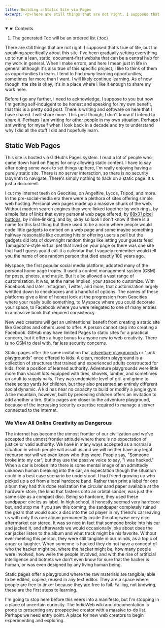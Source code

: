 ```yaml
---
title: Building a Static Site via Pages
excerpt: <p>There are still things that are not right. I supposed that's true of life, but I'm speaking specifically about this site. I've been gradually setting everything up to run a lean, static, document-first website that can be a central hub for my work in general. When I make errors, and here I mean just in life in general although it's also true of this specific project, I like to think of them as opportunities to learn. I tend to find _many_ learning opportunities, sometimes far more than I want. I will likely continue learning. As of now though, the site is okay, it's in a place where I like it enough to share my work here.</p>
---
```


<nav>
<details open>
<summary>☛ Contents</summary>
	
<div markdown="1">
	
1. The generated Toc will be an ordered list
{:toc}
</div>
	
</details>
</nav>

There are still things that are not right. I supposed that's true of life, but I'm speaking specifically about this site. I've been gradually setting everything up to run a lean, static, document-first website that can be a central hub for my work in general. When I make errors, and here I mean just in life in general although it's also true of this specific project, I like to think of them as opportunities to learn. I tend to find _many_ learning opportunities, sometimes far more than I want. I will likely continue learning. As of now though, the site is okay, it's in a place where I like it enough to share my work here.

Before I go any further, I need to acknowledge, I suppose to you but now I'm getting self-indulgent to be honest and speaking for my own benefit, that this is a pretty odd post. There is writing and software on here that I have shared. I will share more. This post though, I don't know if I intend to share it. Perhaps I am writing for other people in my own situation. Perhaps I am writing for myself when I look back in a decade and try to understand why I did all the stuff I did and hopefully learn.

## Static Web Pages

This site is hosted via GitHub's Pages system. I read a lot of people who came down hard on Pages for only allowing static content. I have to say after doing some work to set things up here, I'm really enjoying having a purely static site. There is no server interaction, so there is no security labyrinth to navigate. There's simply nothing to hack on a static page. It's just a document.

I cut my internet teeth on Geocities, on Angelfire, Lycos, Tripod, and more. In the pre-social-media era there were a plethora of sites offering simple web hosting. Personal web pages made up a massive chunk of the web. Without modern search engines they were linked together by web rings, by simple lists of links that every personal web page offered, by [88x31 pixel buttons](https://neonaut.neocities.org/cyber/88x31.html), by inline-linking, and by, okay so look I don't know if there is a name for this last thing but there used to be a norm where people would code little gadgets to embed on a web page and some maybe something halfway reasonable like counting hits or offering users a poll but the gadgets did lots of downright random things like letting your guests feed Tamagotchi-style virtual pet that lived on your page or there was one site that had I guess you'd call it a calendar that I vaguely remember would tell you the name of one random person that died exactly 100 years ago.

Myspace, the first popular social media platform, adopted many of the personal home page tropes. It used a content management system (<abbr>CSM</abbr>) for posts, photos, and music. But it also allowed a vast range of customization. It was, at the name implied, _your_ space to customize. With Facebook and later Instagram, Twitter, and more, that customization largely whittled down to checkboxes and a handful of options. The names of these platforms give a kind of honest look at the progression from Geocities where your really build something, to Myspace where you could decorate your space, to Facebook where you were relegated to one of many entries in a massive book that required consistency.

New web creators will get an unintentional benefit from creating a static site like Geocites and others used to offer. A person cannot step into creating a Facebook. GitHub may have limited Pages to static sites for a practical concern, but it offers a huge bonus to anyone new to web creativity. There is no <abbr>CSM</abbr> to deal with, far less security concerns.

Static pages offer the same invitation that [adventure playgrounds](https://grist.org/cities/this-playground-encourages-kids-to-use-tools-get-dirty-and-let-their-imaginations-run-wild/) or "junk playgrounds" once offered to kids. A clean, modern playground is a collection of structures that trained and experienced adults constructed for kids, from a position of learned authority. Adventure playgrounds were little more than vacant lots equipped with tires, shovels, lumber, and sometimes an adult to supply nails. They was undeniable level of grit and grime to these scrap yards for children, but they also presented an entirely different social dynamic. A kid has near no capacity to build or modify a jungle gym. A tire mountain, however, built by preceding children offers an invitation to add another a tire. Static pages are closer to the adventure playground, because of the increasing security expertise required to manage a server connected to the internet. 

### We View All Online Creativity as Dangerous

The internet has become the utmost frontier of our civilization and we've accepted the utmost frontier attitude where there is no expectation of justice or valid authority. We have in many ways accepted as a normal a situation in which people will assail us and we will neither have any legal recourse nor will we even know who they were. People say, "Someone broke into my car", but they use the passive voice to say, "I was hacked." When a car is broken into there is some mental image of an admittedly unknown human breaking into the car, an expectation though the situation could in a best case scenario be understood. I had friend growing up who picked up a cd from a local hardcore band. Rather than print a label for one album they had this dope realization the circular sand paper available at the hardware store, the kind that fastens onto an orbital sander, was just the same size as a compact disc. Being so hardcore, they used these sandpaper circles as label. In high school, it honestly seemed very hardcore but, and stop me if you saw this coming, the sandpaper completely ruined the gears that would suck a disc into the cd player in my friend's car leaving us with only this one album permanently inside the otherwise very nice aftermarket car stereo. It was so nice in fact that someone broke into his car and jacked it, and afterwards we would occasionally joke about does the car jacker listen to the album and what track might be his favorite. Without ever meeting this person, they were still tangible in our minds, as a topic of anger or laughter. When someone is hacked they do not have a concept of who the hacker might be, where the hacker might be, how many people were involved, how were the people involved, and with the rise of artificial intelligence and botnets we don't even know for sure that the hacker is human, or was even designed by any living human being. 

Static pages offer a playground where the raw materials are tangible, able to be edited, copied, reused in any text editor. They are a space where people are free to tinker because they are free to fail. Failing, not knowing, these are the first steps to learning.

I'm going to stop here before this veers into a manifesto, but I'm stopping in a place of uncertain curiosity. The IndieWeb wiki and documentation is prone to presenting any prospective creator with a massive to-do list. Perhaps we need entry point. A place for new web creators to begin experimenting and exploring.